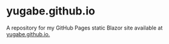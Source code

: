 # yugabe.github.io
A repository for my GitHub Pages static Blazor site available at <a href="https://yugabe.github.io" target="_blank">yugabe.github.io.
